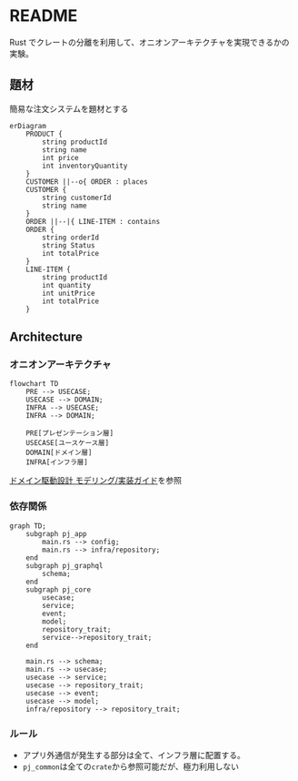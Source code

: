 # README
Rust でクレートの分離を利用して、オニオンアーキテクチャを実現できるかの実験。

## 題材
簡易な注文システムを題材とする
```mermaid
erDiagram
    PRODUCT {
        string productId
        string name
        int price
        int inventoryQuantity
    }
    CUSTOMER ||--o{ ORDER : places
    CUSTOMER {
        string customerId
        string name
    }
    ORDER ||--|{ LINE-ITEM : contains
    ORDER {
        string orderId
        string Status
        int totalPrice
    }
    LINE-ITEM {
        string productId
        int quantity
        int unitPrice
        int totalPrice
    }
```

## Architecture
### オニオンアーキテクチャ
```mermaid
flowchart TD
    PRE --> USECASE;
    USECASE --> DOMAIN;
    INFRA --> USECASE;
    INFRA --> DOMAIN;

    PRE[プレゼンテーション層]
    USECASE[ユースケース層]
    DOMAIN[ドメイン層]
    INFRA[インフラ層]
```
[ドメイン駆動設計 モデリング/実装ガイド](https://booth.pm/ja/items/1835632)を参照

### 依存関係
```mermaid
graph TD;
    subgraph pj_app
        main.rs --> config;
        main.rs --> infra/repository;
    end
    subgraph pj_graphql
        schema;
    end
    subgraph pj_core
        usecase;
        service;
        event;
        model;
        repository_trait;
        service-->repository_trait;
    end

    main.rs --> schema;
    main.rs --> usecase;
    usecase --> service;
    usecase --> repository_trait;
    usecase --> event;
    usecase --> model;
    infra/repository --> repository_trait;
```



### ルール
- アプリ外通信が発生する部分は全て、インフラ層に配置する。
- `pj_common`は全ての`crate`から参照可能だが、極力利用しない

